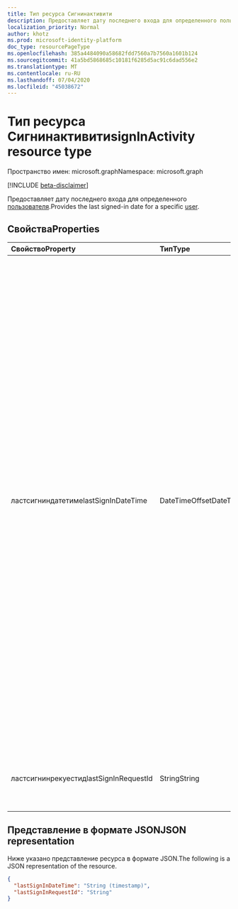 ```yaml
---
title: Тип ресурса Сигнинактивити
description: Предоставляет дату последнего входа для определенного пользователя.
localization_priority: Normal
author: khotz
ms.prod: microsoft-identity-platform
doc_type: resourcePageType
ms.openlocfilehash: 385a4484090a58682fdd7560a7b7560a1601b124
ms.sourcegitcommit: 41a5bd5868685c10181f6285d5ac91c6dad556e2
ms.translationtype: MT
ms.contentlocale: ru-RU
ms.lasthandoff: 07/04/2020
ms.locfileid: "45038672"
---
```

# <a name="signinactivity-resource-type"></a><span data-ttu-id="d7686-103">Тип ресурса Сигнинактивити</span><span class="sxs-lookup"><span data-stu-id="d7686-103">signInActivity resource type</span></span>

<span data-ttu-id="d7686-104">Пространство имен: microsoft.graph</span><span class="sxs-lookup"><span data-stu-id="d7686-104">Namespace: microsoft.graph</span></span>

[!INCLUDE [beta-disclaimer](../../includes/beta-disclaimer.md)]

<span data-ttu-id="d7686-105">Предоставляет дату последнего входа для определенного [пользователя](user.md).</span><span class="sxs-lookup"><span data-stu-id="d7686-105">Provides the last signed-in date for a specific [user](user.md).</span></span>

## <a name="properties"></a><span data-ttu-id="d7686-106">Свойства</span><span class="sxs-lookup"><span data-stu-id="d7686-106">Properties</span></span>

| <span data-ttu-id="d7686-107">Свойство</span><span class="sxs-lookup"><span data-stu-id="d7686-107">Property</span></span>     | <span data-ttu-id="d7686-108">Тип</span><span class="sxs-lookup"><span data-stu-id="d7686-108">Type</span></span>        | <span data-ttu-id="d7686-109">Описание</span><span class="sxs-lookup"><span data-stu-id="d7686-109">Description</span></span> |
|:-------------|:------------|:------------|
|<span data-ttu-id="d7686-110">ластсигниндатетиме</span><span class="sxs-lookup"><span data-stu-id="d7686-110">lastSignInDateTime</span></span>|<span data-ttu-id="d7686-111">DateTimeOffset</span><span class="sxs-lookup"><span data-stu-id="d7686-111">DateTimeOffset</span></span>|<span data-ttu-id="d7686-112">Дата последнего входа для определенного пользователя.</span><span class="sxs-lookup"><span data-stu-id="d7686-112">The last sign-in date for a specific user.</span></span> <span data-ttu-id="d7686-113">С помощью этого поля можно вычислить время последнего входа пользователя в каталог.</span><span class="sxs-lookup"><span data-stu-id="d7686-113">You can use this field to calculate the last time a user signed in to the directory.</span></span> <span data-ttu-id="d7686-114">Это поле можно использовать для создания отчетов, например неактивных пользователей.</span><span class="sxs-lookup"><span data-stu-id="d7686-114">This field can be used to build reports, such as inactive users.</span></span> <span data-ttu-id="d7686-115">Метка времени представляет сведения о времени и дате с использованием формата ISO 8601 (всегда используется формат UTC).</span><span class="sxs-lookup"><span data-stu-id="d7686-115">The timestamp represents date and time information using ISO 8601 format and is always in UTC time.</span></span> <span data-ttu-id="d7686-116">Например, значение полуночи 1 января 2014 г. в формате UTC выглядит так: `'2014-01-01T00:00:00Z'`.</span><span class="sxs-lookup"><span data-stu-id="d7686-116">For example, midnight UTC on Jan 1, 2014 would look like this: `'2014-01-01T00:00:00Z'`.</span></span> <span data-ttu-id="d7686-117">Дополнительные сведения об использовании значения этого свойства содержатся [в разделе Manage неактивных учетных записей пользователей в Azure AD](https://docs.microsoft.com/azure/active-directory/reports-monitoring/howto-manage-inactive-user-accounts).</span><span class="sxs-lookup"><span data-stu-id="d7686-117">For more information about using the value of this property, see [Manage inactive user accounts in Azure AD](https://docs.microsoft.com/azure/active-directory/reports-monitoring/howto-manage-inactive-user-accounts).</span></span>|
|<span data-ttu-id="d7686-118">ластсигнинрекуестид</span><span class="sxs-lookup"><span data-stu-id="d7686-118">lastSignInRequestId</span></span>|<span data-ttu-id="d7686-119">String</span><span class="sxs-lookup"><span data-stu-id="d7686-119">String</span></span>|<span data-ttu-id="d7686-120">Идентификатор запроса последнего входа, выполненного этим пользователем.</span><span class="sxs-lookup"><span data-stu-id="d7686-120">Request ID of the last sign-in performed by this user.</span></span>|

## <a name="json-representation"></a><span data-ttu-id="d7686-121">Представление в формате JSON</span><span class="sxs-lookup"><span data-stu-id="d7686-121">JSON representation</span></span>

<span data-ttu-id="d7686-122">Ниже указано представление ресурса в формате JSON.</span><span class="sxs-lookup"><span data-stu-id="d7686-122">The following is a JSON representation of the resource.</span></span>

<!-- {
  "blockType": "resource",
  "optionalProperties": [

  ],
  "@odata.type": "microsoft.graph.signInActivity",
  "baseType": null
}-->

```json
{
  "lastSignInDateTime": "String (timestamp)",
  "lastSignInRequestId": "String"
}
```

<!-- uuid: 16cd6b66-4b1a-43a1-adaf-3a886856ed98
2019-02-04 14:57:30 UTC -->
<!-- {
  "type": "#page.annotation",
  "description": "signInActivity resource",
  "keywords": "",
  "section": "documentation",
  "tocPath": ""
}-->